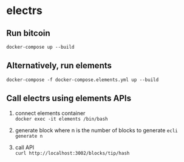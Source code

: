 # electrs

## Run bitcoin

`docker-compose up --build`

## Alternatively, run elements

`docker-compose -f docker-compose.elements.yml up --build`

## Call electrs using elements APIs

1. connect elements container  
`docker exec -it elements /bin/bash`

2. generate block where n is the number of blocks to generate
`ecli generate n`

3. call API  
`curl http://localhost:3002/blocks/tip/hash`
